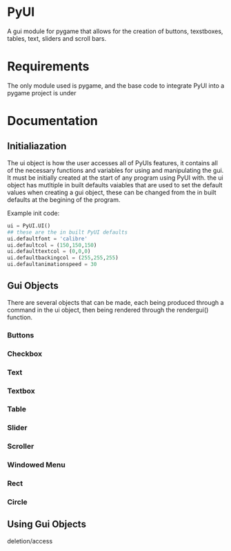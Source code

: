 # PyUI
A gui module for pygame that allows for the creation of buttons, texstboxes, tables, text, sliders and scroll bars.
# Requirements
The only module used is pygame, and the base code to integrate PyUI into a pygame project is under 

# Documentation
## Initialiazation
The ui object is how the user accesses all of PyUIs features, it contains all of the necessary functions and variables for using and manipulating the gui. It must be initially created at the start of any program using PyUI with.
the ui object has mutltiple in built defaults vaiables that are used to set the default values when creating a gui object, these can be changed from the in built defaults at the begining of the program.

Example init code:
```py
ui = PyUI.UI()
## these are the in built PyUI defaults
ui.defaultfont = 'calibre'
ui.defaultcol = (150,150,150)
ui.defaulttextcol = (0,0,0)
ui.defaultbackingcol = (255,255,255)
ui.defaultanimationspeed = 30
```

## Gui Objects
There are several objects that can be made, each being produced through a command in the ui object, then being rendered through the rendergui() function.
### Buttons
### Checkbox
### Text
### Textbox
### Table
### Slider
### Scroller
### Windowed Menu
### Rect
### Circle

## Using Gui Objects
deletion/access
